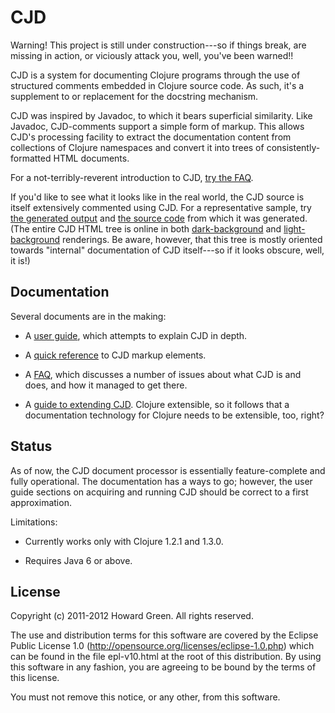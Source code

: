# CJD

Warning! This project is still under construction---so if things break, are missing in
action, or viciously attack you, well, you've been warned!!

CJD is a system for documenting Clojure programs through the use of structured 
comments embedded in Clojure source code. As such, it's a supplement to or replacement
for the docstring mechanism. 

CJD was inspired by Javadoc, to which it bears superficial similarity. Like Javadoc,
CJD-comments support a simple form of markup. This allows CJD's processing facility
to extract the documentation content from collections of Clojure namespaces and convert 
it into trees of consistently-formatted HTML documents. 

For a not-terribly-reverent introduction to CJD, 
[try the FAQ](http://greenh.github.com/CJD/doc/FAQ.html).

If you'd like to see what it looks like in the real world, the CJD source is 
itself extensively commented using CJD. For a representative sample, try
[the generated output](http://greenh.github.com/CJD/doc/dark/cjd.exome.html) and
[the source code](https://github.com/greenh/CJD/blob/master/src/clojure/cjd/exome.clj) 
from which it was generated. (The entire CJD HTML tree is online in both 
[dark-background](http://greenh.github.com/CJD/doc/dark/index.html) and
[light-background](http://greenh.github.com/CJD/doc/light/index.html) renderings. 
Be aware, however, that this tree is mostly oriented towards "internal" documentation
of CJD itself---so if it looks obscure, well, it is!)

## Documentation
Several documents are in the making:

* A [user guide](http://greenh.github.com/CJD/doc/User.html), which attempts to explain 
CJD in depth.

* A [quick reference](http://greenh.github.com/CJD/doc/QuickRef.html) to CJD markup
elements. 

* A [FAQ](http://greenh.github.com/CJD/doc/FAQ.html), which discusses a number of issues
about what CJD is and does, and how it managed to get there.

* A [guide to extending CJD](http://greenh.github.com/CJD/doc/Extension.html). Clojure 
extensible, so it follows that a documentation technology for Clojure needs to be 
extensible, too, right?

## Status

As of now, the CJD document processor is essentially feature-complete and fully 
operational. The documentation has a ways to go; however, the user guide sections on 
acquiring and running CJD should be correct to a first approximation. 

Limitations:

* Currently works only with Clojure 1.2.1 and 1.3.0.

* Requires Java 6 or above.

 
## License

Copyright (c) 2011-2012 Howard Green. All rights reserved.
            
The use and distribution terms for this software are covered by the
Eclipse Public License 1.0 (http://opensource.org/licenses/eclipse-1.0.php)
which can be found in the file epl-v10.html at the root of this distribution.
By using this software in any fashion, you are agreeing to be bound by
the terms of this license.
 
You must not remove this notice, or any other, from this software.